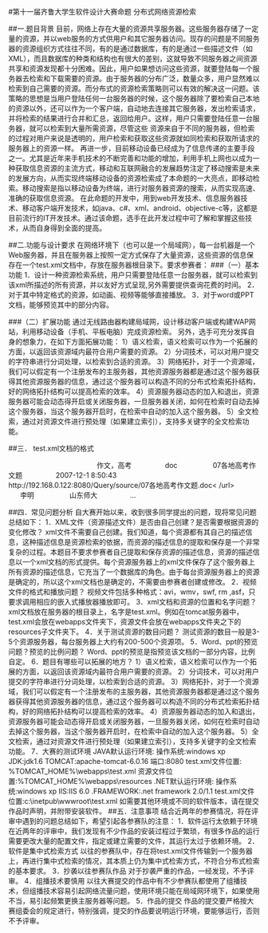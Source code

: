 #第十一届齐鲁大学生软件设计大赛命题
分布式网络资源检索 

##一.题目背景
    目前，网络上存在大量的资源共享服务器。这些服务器存储了一定量的资源，并以web服务的方式供用户和其它服务器访问。现存的问题是不同服务器的资源组织方式往往不同，有的是通过数据库，有的是通过一些描述文件（如XML），而且数据库的种类和结构也有很大的差别，这就导致不同服务器之间资源共享和资源发现都十分困难。因此，用户如果想访问这些资源，就要登陆每一个服务器去检索和下载需要的资源。由于服务器的分布广泛，数量众多，用户显然难以检索到自己需要的资源。而分布式的资源检索策略则可以有效的解决这一问题。该策略的思想是当用户登陆任何一台服务器的时候，这个服务器除了要检索自己本地的资源以外，还可以作为一个客户端，自动地去连接其它服务器，发出检索请求，并将检索的结果进行合并和汇总，返回给用户。这样，用户只需要登陆任意一台服务器，就可以检索到大量所需资源，尽管这些    资源来自于不同的服务器，但检索的过程对用户来说是透明的，用户检索和获取这些资源就如同检索和获取所请求的服务器上的资源一样。
再进一步，目前移动设备已经成为了信息传递的主要手段之一。尤其是近年来手机技术的不断完善和功能的增加，利用手机上网也以成为一种获取信息资源的主流方式，移动和互联网融合的发展趋势注定了移动搜索是未来的发展方向，从而实现终端移动设备的资源检索成了本命题的一大亮点，即移动检索。移动搜索是指以移动设备为终端，进行对服务器资源的搜索，从而实现高速、准确的获取信息资源。
    在此命题的开发中，用到web开发技术、信息服务器技术、移动客户端开发技术，如java、c#、xml、android、objective-c等，这都是目前流行的IT开发技术。通过该命题，选手在此开发过程中可了解和掌握这些技术，从而自身得到全面的提高。

##二.功能与设计要求
    在网络环境下（也可以是一个局域网），每一台机器是一个Web服务器，并且在服务器上按照一定方式保存了大量资源，这些资源的信息保存在一个test.xml文档中，存放在服务器根目录下。要求参赛者：
###（一）基本功能
1．设计一种资源检索系统，用户只需要登陆任意一台服务器，就可以检索到该xml所描述的所有资源，并以友好方式呈现,另外需要提供查询花费的时间。
2．对于其中特定格式的资源，如动画、视频等能够直接播放。
3．对于word或PPT文档，能够预览其中的部分内容。

###（二）扩展功能
    通过无线路由器构建局域网，设计移动客户端或构建WAP网站，利用移动设备（手机、平板电脑）完成资源检索。
另外，选手可充分发挥自身的想象力，在如下方面拓展功能：
1）语义检索，语义检索可以作为一个拓展的方面，以返回该资源域内最符合用户需要的资源。
2）分词技术，可以对用户提交的字符串进行分词处理，以检索到合适的资源。
3）网络拓扑，对于一个资源域，我们可以假定有一个注册发布的主服务器，其他资源服务器都是通过这个服务器获得其他资源服务器的信息，通过这个服务器可以构造不同的分布式检索拓扑结构，好的网络拓扑结构可以提高检索的效率。
4）资源服务器动态的加入和退出，资源服务器可能会动态得开启或关闭服务器，一旦服务器关闭，如何在检索时自动去掉这个服务器，当这个服务器开启时，在检索中自动的加入这个服务器。
5）全文检索，通过对资源文件进行预处理（如果建立索引），支持多关键字的全文检索功能。

##三． test.xml文档的格式
<?xml version="1.0" encoding="UTF-8"?>
<allresource>
        <resourceitem> 
                <title>07各地高考作文题</title>   
                <keywords>作文，高考</keywords> 
                <kind>doc</kind> 
                <describe>07各地高考作文题</describe> 
                <date>2007-12-1 8:50:43</date>   
                <url>http://192.168.0.122:8080/Query/source/07各地高考作文题.doc< /url>   
                <author>李明</author>  
                <publisher>山东师大</publisher>   
        </resourceitem>　
<resourceitem>
…
</resourceitem>
   </allresource>

##四．常见问题分析
自大赛开始以来，收到很多同学提出的问题，现将常见问题总结如下：
1．XML文件（资源描述文件）是否由自己创建？是否需要根据资源的变化修改？
xml文件不需要自己创建。我们知道，每个资源都有其自己的描述信息，这种描述信息是资源检索的依据，而资源的描述信息的提取和保存是一个非常复杂的过程。本题目不要求参赛者自己提取和保存资源的描述信息，资源的描述信息以一个xml文档的形式提供。每个资源服务器上的xml文件保存了这个服务器上所有资源的描述信息，它充当了一个数据库的角色。由于每台资源服务器上的资源是确定的，所以这个xml文档也是确定的，不需要由参赛者创建或修改。
2．视频文件的格式和播放问题？
视频文件包括多种格式：avi，wmv，swf, rm ,asf，只要求调用相应的嵌入式播放器播放即可。
3．xml文档和资源的位置和名字问题？
xml文档放在服务器的根目录上，名字是test.xml。例如在tomcat服务器中，test.xml会放在webapps文件夹下，资源文件会放在webapps文件夹之下的resources子文件夹下。
4．关于测试资源的数目问题？
测试资源的数目一般是3-5个资源服务器，每台服务器上大约有200-500个资源项。
5．Word、ppt的预览问题？预览的比例问题？
Word、ppt的预览是指预览该文档的一部分内容，比例自定。
6．题目有哪些可以拓展的地方？
1）语义检索，语义检索可以作为一个拓展的方面，以返回该资源域内最符合用户需要的资源。
2）分词技术，可以对用户提交的字符串进行分词处理，以检索到合适的资源。
3）网络拓扑，对于一个资源域，我们可以假定有一个注册发布的主服务器，其他资源服务器都是通过这个服务器获得其他资源服务器的信息，通过这个服务器可以构造不同的分布式检索拓扑结构，好的网络拓扑结构可以提高检索的效率。
4）资源服务器动态的加入和退出，资源服务器可能会动态得开启或关闭服务器，一旦服务器关闭，如何在检索时自动去掉这个服务器，当这个服务器开启时，在检索中自动的加入这个服务器。
5）全文检索，通过对资源文件进行预处理（如果建立索引），支持多关键字的全文检索功能。
7．大赛的测试环境
JAVA默认运行环境:
操作系统:windows xp
JDK:jdk1.6
TOMCAT:apache-tomcat-6.0.16
端口:8080
test.xml文件位置: %TOMCAT_HOME%\webapps\test.xml
资源文件位置:%TOMCAT_HOME%\webapps\resources
.NET默认运行环境:
操作系统:windows xp
IIS:IIS 6.0
.FRAMEWORK:.net framework 2.0/1.1
test.xml文件位置:c:\inetpub\wwwroot\test.xml
如需要其他环境或不同的软件版本，请在提交作品时声明，并附带安装软件。
##五．注意事项
结合近两年的参赛情况，将在评审中遇到的问题总结如下，希望引起各参赛队的注意：
1．软件运行太依赖于环境
    在近两年的评审中，我们发现有不少作品的安装过程过于繁琐，有很多作品的运行需要更改大量的配置文件，指定或建立需要的文件，其运行太过于依赖环境。
2．软件是集中式检索方式
以往的参赛队中，存在将test.xml文件传输到一个服务器上，再进行集中式检索的情况，其本质上仍为集中式检索方式，不符合分布式检索的基本要求。
3．抄袭以往参赛队作品
    对于抄袭严重的作品，一经发现，不予评审。
4．组播技术要慎用
以往大赛提交的作品中有不少参赛队都使用了组播技术，但组播技术容易引起网络流量问题，使用环境只能在局域网环境下，如果使用不当，易引起频繁更换主服务器等问题。
5．作品的提交
    作品的提交要严格按大赛组委会的规定进行，特别强调，提交的作品要说明运行环境，要能够运行，否则不予评审。
